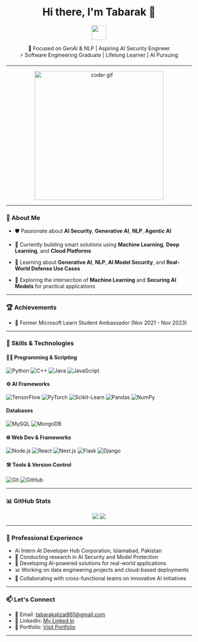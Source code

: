 <h1 align="center">Hi there, I'm Tabarak 👋</h1>

<p align="center">
  <img src="https://media.giphy.com/media/SWoSkN6DxTszqIKEqv/giphy.gif" width="40" />
</p>

<p align="center">
  🎯 Focused on GenAI & NLP | Aspiring AI Security Engineer<br />
  ⚡ Software Engineering Graduate | Lifelong Learner | AI Pursuing
</p>

---
<p align="center">
  <img src="https://media.giphy.com/media/qgQUggAC3Pfv687qPC/giphy.gif" width="350" alt="coder gif"/>
</p>

---

### 🚀 About Me

- 🛡️ Passionate about **AI Security**, **Generative AI**, **NLP**, **Agentic AI**
  
- 🤖 Currently building smart solutions using **Machine Learning**, **Deep Learning**, and **Cloud Platforms**
- 📘 Learning about **Generative AI**, **NLP**, **AI Model Security**, and **Real-World Defense Use Cases**
- 🧩 Exploring the intersection of **Machine Learning** and **Securing AI Models** for practical applications

---

### 🏆 Achievements

- 🏅 Former Microsoft Learn Student Ambassador (Nov 2021 - Nov 2023)


---

### 🧠 Skills & Technologies

#### 👨‍💻 Programming & Scripting
![Python](https://img.shields.io/badge/-Python-3776AB?style=flat&logo=python&logoColor=white)
![C++](https://img.shields.io/badge/-C++-00599C?style=flat&logo=c%2b%2b&logoColor=white)
![Java](https://img.shields.io/badge/-Java-007396?style=flat&logo=java&logoColor=white)
![JavaScript](https://img.shields.io/badge/-Javascript-007396?style=flat&logo=javascript&logoColor=white)

#### ⚙️ AI Frameworks 
![TensorFlow](https://img.shields.io/badge/-TensorFlow-FF6F00?style=flat&logo=tensorflow&logoColor=white)
![PyTorch](https://img.shields.io/badge/-PyTorch-EE4C2C?style=flat&logo=pytorch&logoColor=white)
![Scikit-Learn](https://img.shields.io/badge/-Scikit--Learn-F7931E?style=flat&logo=scikit-learn&logoColor=white)
![Pandas](https://img.shields.io/badge/-Pandas-150458?style=flat&logo=pandas&logoColor=white)
![NumPy](https://img.shields.io/badge/-NumPy-013243?style=flat&logo=numpy&logoColor=white)

#### Databases
![MySQL](https://img.shields.io/badge/-MySQL-4479A1?style=flat&logo=mysql&logoColor=white)
![MongoDB](https://img.shields.io/badge/-MongoDB-47A248?style=flat&logo=mongodb&logoColor=white)


#### 🌐 Web Dev & Frameworks
![Node.js](https://img.shields.io/badge/-Node.js-339933?style=flat&logo=nodedotjs&logoColor=white)
![React](https://img.shields.io/badge/-React-61DAFB?style=flat&logo=react&logoColor=black)
![Next.js](https://img.shields.io/badge/-Next.js-000000?style=flat&logo=nextdotjs&logoColor=white)
![Flask](https://img.shields.io/badge/-Flask-000000?style=flat&logo=flask&logoColor=white)
![Django](https://img.shields.io/badge/-Django-092E20?style=flat&logo=django&logoColor=white)

#### 🛠️ Tools & Version Control
![Git](https://img.shields.io/badge/-Git-F05032?style=flat&logo=git&logoColor=white)
![GitHub](https://img.shields.io/badge/-GitHub-181717?style=flat&logo=github&logoColor=white)

---

### 📊 GitHub Stats

<p align="center">
  <img src="https://github-readme-stats.vercel.app/api?username=TabarakAllahKhan&show_icons=true&theme=tokyonight&hide=issues" />
  <img src="https://github-readme-stats.vercel.app/api/top-langs/?username=TabarakAllahKhan&layout=compact&theme=tokyonight" />
</p>

---

### 💼 Professional Experience
- Ai Intern At Developer Hub Corporation, Islamabad, Pakistan
- 🔬 Conducting research in AI Security and Model Protection
- 🚀 Developing AI-powered solutions for real-world applications
- 📊 Working on data engineering projects and cloud-based deployments
- 🤝 Collaborating with cross-functional teams on innovative AI initiatives

---

### 📫 Let's Connect

- 📧 Email: tabarakalizai861@gmail.com
- 💼 LinkedIn: [My Linked In](https://www.linkedin.com/in/tabarakallahkhan/)
- 📝 Portfolio: [Visit Portfolio](https://my-portfolio-nu-topaz-64.vercel.app/)

---
